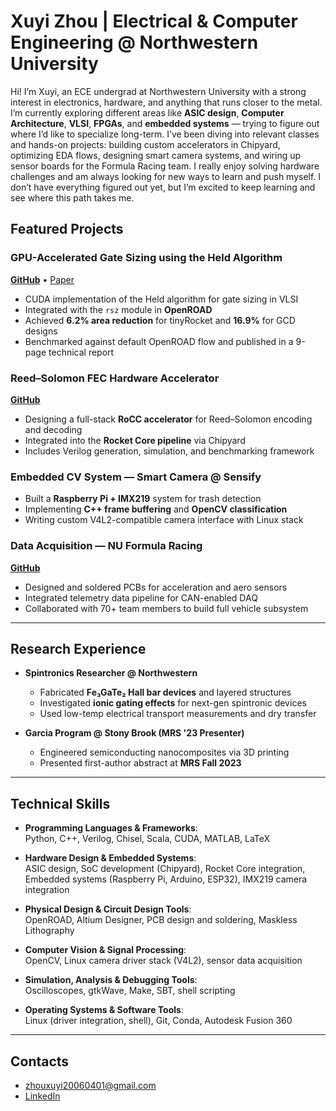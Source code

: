 # Xuyi Zhou | Electrical & Computer Engineering @ Northwestern University


Hi! I’m Xuyi, an ECE undergrad at Northwestern University with a strong interest in electronics, hardware, and anything that runs closer to the metal. I’m currently exploring different areas like **ASIC design**, **Computer Architecture**, **VLSI**, **FPGAs**, and **embedded systems** — trying to figure out where I’d like to specialize long-term. I’ve been diving into relevant classes and hands-on projects: building custom accelerators in Chipyard, optimizing EDA flows, designing smart camera systems, and wiring up sensor boards for the Formula Racing team. I really enjoy solving hardware challenges and am always looking for new ways to learn and push myself. I don’t have everything figured out yet, but I’m excited to keep learning and see where this path takes me.

## Featured Projects

### GPU-Accelerated Gate Sizing using the Held Algorithm  
**[GitHub](https://github.com/danielhufnagle/COMP_ENG-357-Final.git)** • [Paper](https://www.overleaf.com/read/pvsbfdhfkqzf#b064cc)  
- CUDA implementation of the Held algorithm for gate sizing in VLSI  
- Integrated with the `rsz` module in **OpenROAD**  
- Achieved **6.2% area reduction** for tinyRocket and **16.9%** for GCD designs  
- Benchmarked against default OpenROAD flow and published in a 9-page technical report

### Reed–Solomon FEC Hardware Accelerator  
**[GitHub](https://github.com/xuyizhou8129/RoccAcc.git)**  
- Designing a full-stack **RoCC accelerator** for Reed–Solomon encoding and decoding  
- Integrated into the **Rocket Core pipeline** via Chipyard  
- Includes Verilog generation, simulation, and benchmarking framework

### Embedded CV System — Smart Camera @ Sensify  
- Built a **Raspberry Pi + IMX219** system for trash detection  
- Implementing **C++ frame buffering** and **OpenCV classification**  
- Writing custom V4L2-compatible camera interface with Linux stack

### Data Acquisition — NU Formula Racing  
**[GitHub](https://github.com/NU-Formula-Racing/daq-dynamics-25.git)**  
- Designed and soldered PCBs for acceleration and aero sensors  
- Integrated telemetry data pipeline for CAN-enabled DAQ  
- Collaborated with 70+ team members to build full vehicle subsystem

---

## Research Experience

- **Spintronics Researcher @ Northwestern**  
  - Fabricated **Fe₃GaTe₂ Hall bar devices** and layered structures  
  - Investigated **ionic gating effects** for next-gen spintronic devices  
  - Used low-temp electrical transport measurements and dry transfer  

- **Garcia Program @ Stony Brook (MRS '23 Presenter)**  
  - Engineered semiconducting nanocomposites via 3D printing  
  - Presented first-author abstract at **MRS Fall 2023**  

---

## Technical Skills


- **Programming Languages & Frameworks**:  
  Python, C++, Verilog, Chisel, Scala, CUDA, MATLAB, LaTeX

- **Hardware Design & Embedded Systems**:  
  ASIC design, SoC development (Chipyard), Rocket Core integration,  
  Embedded systems (Raspberry Pi, Arduino, ESP32), IMX219 camera integration
- **Physical Design & Circuit Design Tools**:  
  OpenROAD, Altium Designer, PCB design and soldering, Maskless Lithography
- **Computer Vision & Signal Processing**:  
  OpenCV, Linux camera driver stack (V4L2), sensor data acquisition
- **Simulation, Analysis & Debugging Tools**:  
  Oscilloscopes, gtkWave, Make, SBT, shell scripting

- **Operating Systems & Software Tools**:  
  Linux (driver integration, shell), Git, Conda, Autodesk Fusion 360

---

## Contacts
- zhouxuyi20060401@gmail.com  
- [LinkedIn](https://www.linkedin.com/in/xuyi-zhou-515394330)  

